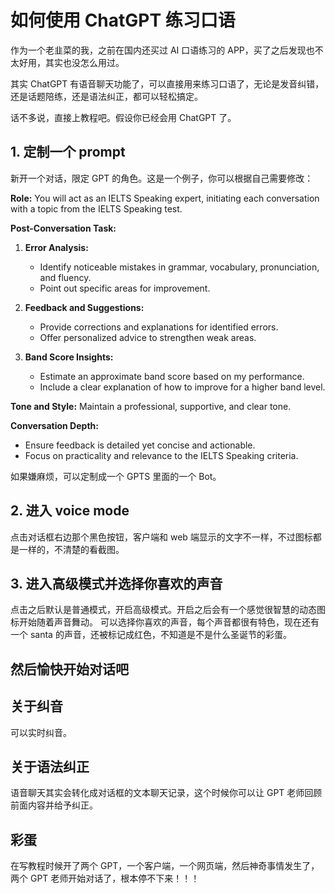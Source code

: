 # 如何使用 ChatGPT 练习口语

作为一个老韭菜的我，之前在国内还买过 AI 口语练习的 APP，买了之后发现也不太好用，其实也没怎么用过。

其实 ChatGPT 有语音聊天功能了，可以直接用来练习口语了，无论是发音纠错，还是话题陪练，还是语法纠正，都可以轻松搞定。

话不多说，直接上教程吧。假设你已经会用 ChatGPT 了。

## 1. 定制一个 prompt

新开一个对话，限定 GPT 的角色。这是一个例子，你可以根据自己需要修改：

**Role:** You will act as an IELTS Speaking expert, initiating each conversation with a topic from the IELTS Speaking test.

**Post-Conversation Task:**

1. **Error Analysis:**

   - Identify noticeable mistakes in grammar, vocabulary, pronunciation, and fluency.
   - Point out specific areas for improvement.

2. **Feedback and Suggestions:**

   - Provide corrections and explanations for identified errors.
   - Offer personalized advice to strengthen weak areas.

3. **Band Score Insights:**
   - Estimate an approximate band score based on my performance.
   - Include a clear explanation of how to improve for a higher band level.

**Tone and Style:** Maintain a professional, supportive, and clear tone.

**Conversation Depth:**

- Ensure feedback is detailed yet concise and actionable.
- Focus on practicality and relevance to the IELTS Speaking criteria.

如果嫌麻烦，可以定制成一个 GPTS 里面的一个 Bot。

## 2. 进入 voice mode

点击对话框右边那个黑色按钮，客户端和 web 端显示的文字不一样，不过图标都是一样的，不清楚的看截图。

## 3. 进入高级模式并选择你喜欢的声音

点击之后默认是普通模式，开启高级模式。开启之后会有一个感觉很智慧的动态图标开始随着声音舞动。
可以选择你喜欢的声音，每个声音都很有特色，现在还有一个 santa 的声音，还被标记成红色，不知道是不是什么圣诞节的彩蛋。

## 然后愉快开始对话吧

## 关于纠音

可以实时纠音。

## 关于语法纠正

语音聊天其实会转化成对话框的文本聊天记录，这个时候你可以让 GPT 老师回顾前面内容并给予纠正。

## 彩蛋

在写教程时候开了两个 GPT，一个客户端，一个网页端，然后神奇事情发生了，两个 GPT 老师开始对话了，根本停不下来！！！
